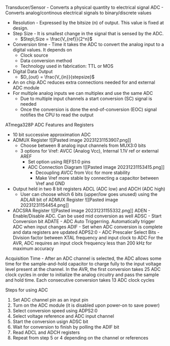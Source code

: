 Transducer/Sensor - Converts a physical quantity to electrical signal
ADC - Converts analog/continous electrical signals to binary/discrete values
 - Resolution - Expressed by the bitsize (n) of output. This value is fixed at design.
 - Step Size - It is smallest change in the signal that is sensed by the ADC.
	 - $Step\;Size = \frac{V_{ref}}{2^n}$
 - Conversion time - Time it takes the ADC to convert the analog input to a digital values. It depends on
	 - Clock source
	 - Data conversion method
	 - Technology used in fabrication: TTL or MOS
 - Digital Data Output
	 - $D_{out} = \frac{V_{in}}{stepsize}$
 - An on chip ADC reduces extra connections needed for and external ADC module
 - For multiple analog inputs we can multiplex and use the same ADC
	 - Due to multiple input channels a start conversion (SC) signal is needed
	 - Once the conversion is done the end-of-conversion (EOC) signal notifies the CPU to read the output

ATmega328P ADC Features and Registers
- 10 bit successive approximation ADC
- ADMUX Register
	![[Pasted image 20231231153907.png]]
	- Choose between 8 analog input channels from MUX3:0 bits
	- 3 options for Vref: AVCC (Analog Vcc), Internal 1.1V ref or external AREF
		- Set option using REFS1:0 pins
		- ADC Connection Diagram
			![[Pasted image 20231231153415.png]]
			- Decoupling AVCC from Vcc for more stability
			- Make Vref more stable by connecting a capacitor between Vref and GND
- Output held in two 8 bit registers ADCL (ADC low) and ADCH (ADC high)
	- User can choose which 6 bits (upper/low goes unused) using the ADLAR bit of ADMUX Register
		![[Pasted image 20231231154454.png]]
- ADCSRA Register
	![[Pasted image 20231231155332.png]]
	ADEN - Enable/Disable ADC. Can be used mid conversion as well
	ADSC - Start Conversion bit
	ADATE - ADC Auto Triggerring. Automatically trigger ADC when input changes
	ADIF - Set when ADC conversion is complete and data registers are updated
	ADPS2:0 - ADC Prescaler Select Bits - Division factor between XTAL frequency and input clock to ADC
		For the AVR, ADC requires an input clock frequency less than 200 kHz for maximum accuracy

Acquisition Time - After an ADC channel is selected, the ADC allows some time for the sample-and-hold capacitor to charge fully to the input voltage level present at the channel. In the AVR, the first conversion takes 25 ADC clock cycles in order to initialize the analog circuitry and pass the sample and hold time. Each consecutive conversion takes 13 ADC clock cycles

Steps for using ADC
1. Set ADC channel pin as an input pin
2. Turn on the ADC module (it is disabled upon power-on to save power)
3. Select conversion speed using ADPS2:0
4. Select voltage reference and ADC input channel
5. Start the conversion usign ADSC bit
6. Wait for conversion to finish by polling the ADIF bit
7. Read ADCL and ADCH registers
8. Repeat from step 5 or 4 depending on the channel or references
